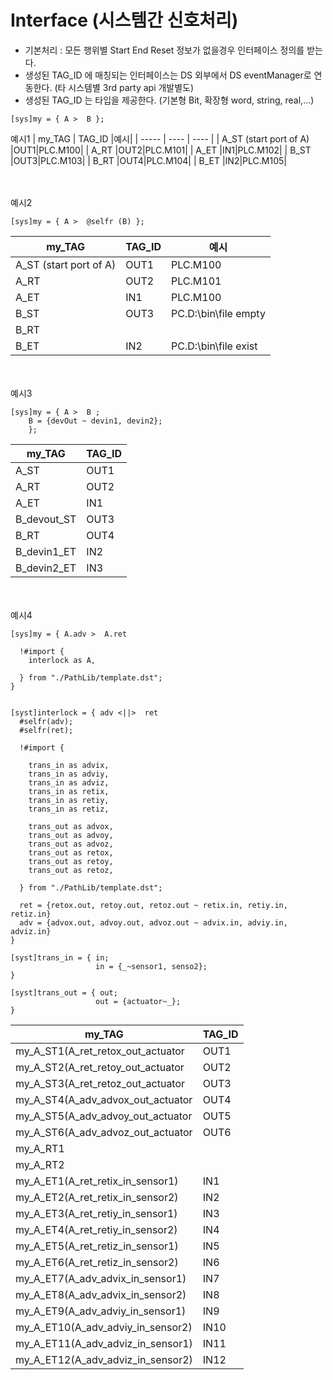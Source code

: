 # Interface (시스템간 신호처리)

  - 기본처리 : 모든 행위별 Start End Reset 정보가 없을경우 인터페이스 정의를 받는다.
  - 생성된 TAG_ID 에 매칭되는 인터페이스는 DS 외부에서 DS eventManager로 연동한다. (타 시스템별 3rd party api 개발별도)
  - 생성된 TAG_ID 는 타입을 제공한다. (기본형 Bit, 확장형 word, string, real,...)
```
[sys]my = { A >  B }; 
```
예시1
| my_TAG | TAG_ID  |예시|
| ----- | ----   | ----   | 
| A_ST (start port of A) |OUT1|PLC.M100|
| A_RT |OUT2|PLC.M101|
| A_ET |IN1|PLC.M102|
| B_ST |OUT3|PLC.M103|
| B_RT |OUT4|PLC.M104|
| B_ET |IN2|PLC.M105|

</br></br>
예시2
```
[sys]my = { A >  @selfr (B) }; 
```
| my_TAG | TAG_ID  |예시|
| ----- | ----   | ----   | 
| A_ST (start port of A) |OUT1|PLC.M100|
| A_RT |OUT2|PLC.M101|
| A_ET |IN1|PLC.M100|
| B_ST |OUT3|PC.D:\bin\file empty|
| B_RT |||
| B_ET |IN2|PC.D:\bin\file exist|

</br></br>
예시3
```
[sys]my = { A >  B ;
    B = {devOut ~ devin1, devin2};
    }; 
```
| my_TAG | TAG_ID  |
| ----- | ----   | 
| A_ST |OUT1|
| A_RT |OUT2|
| A_ET |IN1|
| B_devout_ST |OUT3|
| B_RT |OUT4|
| B_devin1_ET |IN2|
| B_devin2_ET |IN3|

</br></br>
예시4
```
[sys]my = { A.adv >  A.ret 

  !#import {
    interlock as A,

  } from "./PathLib/template.dst";
}
```
```

[syst]interlock = { adv <||>  ret 
  #selfr(adv);
  #selfr(ret);

  !#import {

    trans_in as advix,
    trans_in as adviy,
    trans_in as adviz,
    trans_in as retix,
    trans_in as retiy,
    trans_in as retiz,

    trans_out as advox,
    trans_out as advoy,
    trans_out as advoz,
    trans_out as retox,
    trans_out as retoy,
    trans_out as retoz,

  } from "./PathLib/template.dst";
  
  ret = {retox.out, retoy.out, retoz.out ~ retix.in, retiy.in, retiz.in}
  adv = {advox.out, advoy.out, advoz.out ~ advix.in, adviy.in, adviz.in}
}

[syst]trans_in = { in; 
                   in = {_~sensor1, senso2};
}

[syst]trans_out = { out; 
                   out = {actuator~_};
}

```

| my_TAG | TAG_ID  |
| ----- | ----   | 
|   my_A_ST1(A_ret_retox_out_actuator|OUT1|
|   my_A_ST2(A_ret_retoy_out_actuator|OUT2|
|   my_A_ST3(A_ret_retoz_out_actuator|OUT3|
|   my_A_ST4(A_adv_advox_out_actuator|OUT4|
|   my_A_ST5(A_adv_advoy_out_actuator|OUT5|
|   my_A_ST6(A_adv_advoz_out_actuator|OUT6|
|   my_A_RT1||
|   my_A_RT2||
|   my_A_ET1(A_ret_retix_in_sensor1)    |IN1|
|   my_A_ET2(A_ret_retix_in_sensor2)    |IN2|
|   my_A_ET3(A_ret_retiy_in_sensor1)    |IN3|
|   my_A_ET4(A_ret_retiy_in_sensor2)    |IN4|
|   my_A_ET5(A_ret_retiz_in_sensor1)    |IN5|
|   my_A_ET6(A_ret_retiz_in_sensor2)    |IN6|
|   my_A_ET7(A_adv_advix_in_sensor1)    |IN7|
|   my_A_ET8(A_adv_advix_in_sensor2)    |IN8|
|   my_A_ET9(A_adv_adviy_in_sensor1)    |IN9|
|   my_A_ET10(A_adv_adviy_in_sensor2)   |IN10|
|   my_A_ET11(A_adv_adviz_in_sensor1)   |IN11|
|   my_A_ET12(A_adv_adviz_in_sensor2)   |IN12|



